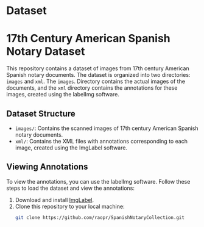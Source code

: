 # Dataset
# 17th Century American Spanish Notary Dataset

This repository contains a dataset of images from 17th century American Spanish notary documents. The dataset is organized into two directories: `images` and `xml`. The `images`.
Directory contains the actual images of the documents, and the `xml` directory contains the annotations for these images, created using the labelImg software.

## Dataset Structure

- `images/`: Contains the scanned images of 17th century American Spanish notary documents.
- `xml/`: Contains the XML files with annotations corresponding to each image, created using the ImgLabel software.

## Viewing Annotations

To view the annotations, you can use the labelImg software. Follow these steps to load the dataset and view the annotations:

1. Download and install [ImgLabel]([https://imglabel.app](https://github.com/HumanSignal/labelImg)).
2. Clone this repository to your local machine:
   ```bash
   git clone https://github.com/raopr/SpanishNotaryCollection.git
